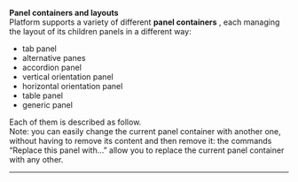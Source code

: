 **Panel containers and layouts**  
Platform supports a variety of different  **panel containers** , each managing the layout of its children panels in a different way:

* tab panel
* alternative panes
* accordion panel
* vertical orientation panel
* horizontal orientation panel
* table panel
* generic panel

Each of them is described as follow.  
Note: you can easily change the current panel container with another one, without having to remove its content and then remove it: the commands “Replace this panel with…” allow you to replace the current panel container with any other.



---



